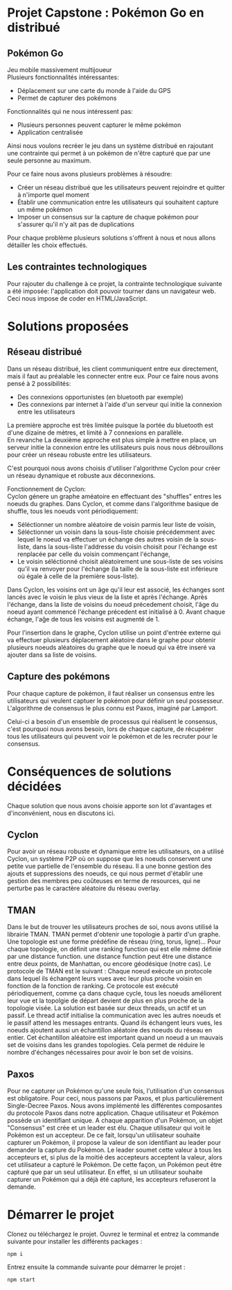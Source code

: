 # Projet Capstone : Pokémon Go en distribué

## Pokémon Go

Jeu mobile massivement multijoueur  
Plusieurs fonctionnalités intéressantes:
- Déplacement sur une carte du monde à l'aide du GPS
- Permet de capturer des pokémons

Fonctionnalités qui ne nous intéressent pas:
- Plusieurs personnes peuvent capturer le même pokémon
- Application centralisée

Ainsi nous voulons recréer le jeu dans un système distribué en rajoutant une contrainte qui permet à un pokémon de n'être capturé que par une seule personne au maximum.

Pour ce faire nous avons plusieurs problèmes à résoudre:
- Créer un réseau distribué que les utilisateurs peuvent rejoindre et quitter à n'importe quel moment
- Établir une communication entre les utilisateurs qui souhaitent capture un même pokémon
- Imposer un consensus sur la capture de chaque pokémon pour s'assurer qu'il n'y ait pas de duplications

Pour chaque problème plusieurs solutions s'offrent à nous et nous allons détailler les choix effectués.

## Les contraintes technologiques

Pour rajouter du challenge à ce projet, la contrainte technologique suivante a été imposée: l'application doit pouvoir tourner dans un navigateur web. Ceci nous impose de coder en HTML/JavaScript.

# Solutions proposées

## Réseau distribué

Dans un réseau distribué, les client communiquent entre eux directement, mais il faut au préalable les connecter entre eux. Pour ce faire nous avons pensé à 2 possibilités:
- Des connexions opportunistes (en bluetooth par exemple)
- Des connexions par internet à l'aide d'un serveur qui initie la connexion entre les utilisateurs

La première approche est très limitée puisque la portée du bluetooth est d'une dizaine de mètres, et limité à 7 connexions en parallèle.  
En revanche La deuxième approche est plus simple à mettre en place, un serveur initie la connexion entre les utilisateurs puis nous nous débrouillons pour créer un réseau robuste entre les utilisateurs.

C'est pourquoi nous avons choisis d'utiliser l'algorithme Cyclon pour créer un réseau dynamique et robuste aux déconnexions.

Fonctionnement de Cyclon:  
Cyclon génere un graphe améatoire en effectuant des "shuffles" entres les noeuds du graphes.
Dans Cyclon, et comme dans l'algorithme basique de shuffle, tous les noeuds vont périodiquement:
- Séléctionner un nombre aléatoire de voisin parmis leur liste de voisin,
- Séléctionner un voisin dans la sous-liste choisie précédemment avec lequel le noeud va effectuer un échange des autres voisin de la sous-liste, dans la sous-liste l'addresse du voisin choisit pour l'échange est renplacée par celle du voisin commençant l'échange,
- Le voisin séléctionné choisit aléatoirement une sous-liste de ses voisins qu'il va renvoyer pour l'échange (la taille de la sous-liste est inférieure où égale à celle de la première sous-liste).

Dans Cyclon, les voisins ont un âge qu'il leur est associé, les échanges sont lancés avec le voisin le plus vieux de la liste et après l'échange. Après l'échange, dans la liste de voisins du noeud précedement choisit, l'âge du noeud ayant commencé l'échange précedent est initialisé à 0.
Avant chaque échange, l'aĝe de tous les voisins est augmenté de 1.

Pour l'insertion dans le graphe, Cyclon utilise un point d'entrée externe qui va effectuer plusieurs déplacement aléatoire dans le graphe pour obtenir plusieurs noeuds aléatoires du graphe que le noeud qui va être inseré va ajouter dans sa liste de voisins.

## Capture des pokémons

Pour chaque capture de pokémon, il faut réaliser un consensus entre les utilisateurs qui veulent captuer le pokémon pour définir un seul possesseur. L'algorithme de consensus le plus connu est Paxos, imaginé par Lamport.

Celui-ci a besoin d'un ensemble de processus qui réalisent le consensus, c'est pourquoi nous avons besoin, lors de chaque capture, de récupérer tous les utilisateurs qui peuvent voir le pokémon et de les recruter pour le consensus.

# Conséquences de solutions décidées

Chaque solution que nous avons choisie apporte son lot d'avantages et d'inconvénient, nous en discutons ici.

## Cyclon
Pour avoir un réseau robuste et dynamique entre les utilisateurs, on a utilisé Cyclon, un système P2P où on suppose que les noeuds conservent une petite vue partielle de l'ensemble du réseau. Il a une bonne gestion des ajouts et suppressions des noeuds, ce qui nous permet d'établir une gestion des membres peu coûteuses en terme de resources, qui ne perturbe pas le caractère aléatoire du réseau overlay.

## TMAN

Dans le but de trouver les utilisateurs proches de soi, nous avons utilisé la librairie TMAN. TMAN permet d'obtenir une topologie à partir d'un graphe. Une topologie est une forme prédéfine de réseau (ring, torus, ligne)... Pour chaque topologie, on définit une ranking function qui est elle même définie par une distance function. une distance function peut être une distance entre deux points, de Manhattan, ou encore géodésique (notre cas).
Le protocole de TMAN est le suivant : Chaque noeud exécute un protocole dans lequel ils échangent leurs vues
avec leur plus proche voisin en fonction de la fonction de ranking. Ce protocole est exécuté périodiquement, comme
ça dans chaque cycle, tous les noeuds améliorent leur vue et la topolgie de départ devient de plus en plus
proche de la topologie visée. La solution est basée sur deux threads, un actif et un passif. Le thread actif
initialise la communication avec les autres noeuds et le passif attend les messages entrants. Quand ils échangent
leurs vues, les noeuds ajoutent aussi un échantillon aléatoire des noeuds du réseau en entier. Cet échantillon
aléatoire est important quand un noeud a un mauvais set de voisins dans les grandes topologies. Cela permet de
réduire le nombre d'échanges nécessaires pour avoir le bon set de voisins.

## Paxos

Pour ne capturer un Pokémon qu'une seule fois, l'utilisation d'un consensus est obligatoire. Pour ceci, nous passons par Paxos, et plus particulièrement Single-Decree Paxos.
Nous avons implémenté les différentes composantes du protocole Paxos dans notre application. Chaque utilisateur et Pokémon possède un identifiant unique. A chaque apparition d'un Pokémon, un objet "Consensus" est crée et un leader est élu. Chaque utilisateur qui voit le Pokémon est un accepteur. De ce fait, lorsqu'un utilisateur souhaite capturer un Pokémon, il propose la valeur de son identifiant au leader pour demander la capture du Pokémon. Le leader soumet cette valeur à tous les accepteurs et, si plus de la moitié des accepteurs acceptent la valeur, alors cet utilisateur a capturé le Pokémon. De cette façon, un Pokémon peut être capturé que par un seul utilisateur. En effet, si un utilisateur souhaite capturer un Pokémon qui a déjà été capturé, les accepteurs refuseront la demande.

# Démarrer le projet

Clonez ou téléchargez le projet. Ouvrez le terminal et entrez la commande suivante pour installer les différents packages :
```
npm i
```
Entrez ensuite la commande suivante pour démarrer le projet :
```
npm start
```
